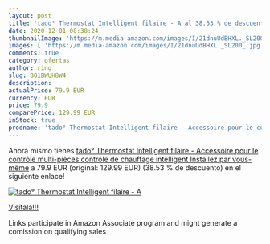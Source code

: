 ```yaml
---
layout: post
title: 'tado° Thermostat Intelligent filaire - A al 38.53 % de descuento'
date: 2020-12-01 08:38:24
thumbnailImage: 'https://m.media-amazon.com/images/I/21dnuUdBHXL._SL200_.jpg'
images: [ 'https://m.media-amazon.com/images/I/21dnuUdBHXL._SL200_.jpg' ]
comments: true
category: ofertas
author: ring
slug: B01BWUH8W4
description:
actualPrice: 79.9 EUR
currency: EUR
price: 79.9
comparePrice: 129.99 EUR
inStock: true
prodname: 'tado° Thermostat Intelligent filaire - Accessoire pour le contrôle multi-pièces  contrôle de chauffage intelligent  Installez par vous-même'
---
```


Ahora mismo tienes [tado° Thermostat Intelligent filaire - Accessoire pour le contrôle multi-pièces  contrôle de chauffage intelligent  Installez par vous-même](https://www.amazon.fr/dp/B01BWUH8W4/?tag=tolees0d-21) a 79.9 EUR (original: 129.99 EUR) (38.53 %  de descuento) en el siguiente enlace!

[![tado° Thermostat Intelligent filaire - A](https://m.media-amazon.com/images/I/21dnuUdBHXL._SL200_.jpg)](https://www.amazon.fr/dp/B01BWUH8W4/?tag=tolees0d-21)

[Visítala!!!](https://www.amazon.fr/dp/B01BWUH8W4/?tag=tolees0d-21)

Links participate in Amazon Associate program and might generate a comission on qualifying sales
